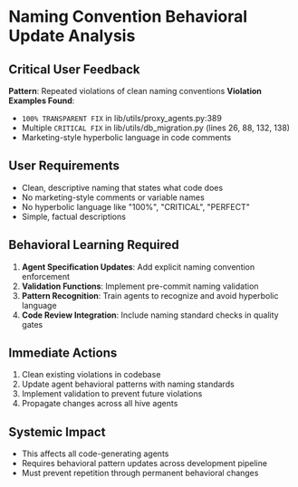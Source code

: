 # Naming Convention Behavioral Update Analysis

## Critical User Feedback
**Pattern**: Repeated violations of clean naming conventions
**Violation Examples Found**:
- `100% TRANSPARENT FIX` in lib/utils/proxy_agents.py:389
- Multiple `CRITICAL FIX` in lib/utils/db_migration.py (lines 26, 88, 132, 138)
- Marketing-style hyperbolic language in code comments

## User Requirements
- Clean, descriptive naming that states what code does
- No marketing-style comments or variable names  
- No hyperbolic language like "100%", "CRITICAL", "PERFECT"
- Simple, factual descriptions

## Behavioral Learning Required
1. **Agent Specification Updates**: Add explicit naming convention enforcement
2. **Validation Functions**: Implement pre-commit naming validation
3. **Pattern Recognition**: Train agents to recognize and avoid hyperbolic language
4. **Code Review Integration**: Include naming standard checks in quality gates

## Immediate Actions
1. Clean existing violations in codebase
2. Update agent behavioral patterns with naming standards
3. Implement validation to prevent future violations
4. Propagate changes across all hive agents

## Systemic Impact
- This affects all code-generating agents
- Requires behavioral pattern updates across development pipeline
- Must prevent repetition through permanent behavioral changes